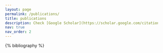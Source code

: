 ```yaml
---
layout: page
permalink: /publications/
title: publications
description: Check [Google Scholar](https://scholar.google.com/citations?user=Fo52NKoAAAAJ) for the most up-to-date publications.
nav: true
nav_order: 2
---
```


<!-- _pages/publications.md -->
<div class="publications">

{% bibliography %}

</div>
